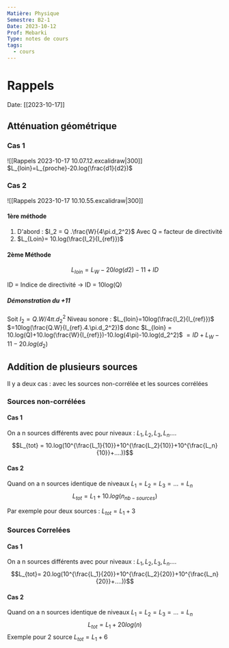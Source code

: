 ```yaml
---
Matière: Physique
Semestre: B2-1
Date: 2023-10-12
Prof: Mebarki
Type: notes de cours
tags:
  - cours
---
```

# Rappels 
Date: [[2023-10-17]] 

## Atténuation géométrique
### Cas 1
![[Rappels 2023-10-17 10.07.12.excalidraw|300]]
$L_{loin}=L_{proche}-20.log(\frac{d1}{d2})$
### Cas 2
![[Rappels 2023-10-17 10.10.55.excalidraw|300]]
#### 1ère méthode
 1. D'abord : $I_2 = Q .\frac{W}{4\pi.d_2^2}$
 Avec Q = facteur de directivité
 2. $L_{Loin}= 10.log(\frac{I_2}{I_{ref}})$
#### 2ème Méthode 
$$L_{loin} = L_W - 20 log(d2) - 11 +ID$$

ID = Indice de directivité → ID = 10log(Q)
##### Démonstration du +11
Soit $I_2 = Q. W/4\pi.d_2^2$
Niveau sonore : $L_{loin}=10log(\frac{I_2}{I_{ref}})$
$=10log(\frac{Q.W}{I_{ref}.4.\pi.d_2^2})$
donc 
$L_{loin} = 10.log(Q)+10.log(\frac{W}{I_{ref}})-10.log(4\pi)-10.log(d_2^2)$
$= ID +L_W - 11 - 20.log(d_2)$
## Addition de plusieurs sources
Il y a deux cas : avec les sources non-corrélée et les sources corrélées
### Sources non-corrélées
#### Cas 1 
On a n sources différents avec pour niveaux : $L_1, L_2, L_3, L_n….$
$$L_{tot} = 10.log(10^{\frac{L_1}{10}}+10^{\frac{L_2}{10}}+10^{\frac{L_n}{10}}+....))$$
#### Cas 2
Quand on a n sources identique de niveaux $L_1=L_2=L_3=…=L_n$
$$L_{tot}= L_1+ 10.log(n_{nb-sources})$$

Par exemple pour deux sources : $L_{tot}= L_1 + 3$

### Sources Correlées

#### Cas 1 
On a n sources différents avec pour niveaux : $L_1, L_2, L_3, L_n….$
$$L_{tot}= 20.log(10^{\frac{L_1}{20}}+10^{\frac{L_2}{20}}+10^{\frac{L_n}{20}}+....))$$
#### Cas 2 
Quand on a n sources identique de niveaux $L_1=L_2=L_3=…=L_n$
$$L_{tot}=L_1 + 20log(n)$$
Exemple pour 2 source $L_{tot}= L_1 + 6$